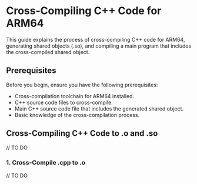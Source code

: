 # Cross-Compiling C++ Code for ARM64

This guide explains the process of cross-compiling C++ code for ARM64, generating shared objects (.so), and compiling a main program that includes the cross-compiled shared object.

## Prerequisites

Before you begin, ensure you have the following prerequisites:

- Cross-compilation toolchain for ARM64 installed.
- C++ source code files to cross-compile.
- Main C++ source code file that includes the generated shared object.
- Basic knowledge of the cross-compilation process.

## Cross-Compiling C++ Code to .o and .so

// TO DO

### 1. Cross-Compile .cpp to .o

// TO DO
